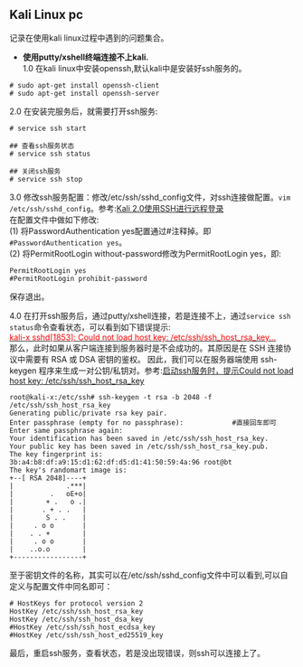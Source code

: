 ## Kali Linux pc<br>
记录在使用kali linux过程中遇到的问题集合。<br>

* **使用putty/xshell终端连接不上kali.**<br>
1.0 在kali linux中安装openssh,默认kali中是安装好ssh服务的。<br>
```shell
# sudo apt-get install openssh-client
# sudo apt-get install openssh-server
```
2.0 在安装完服务后，就需要打开ssh服务:<br>
```shell
# service ssh start

## 查看ssh服务状态
# service ssh status

## 关闭ssh服务
# service ssh stop
```
3.0 修改ssh服务配置：修改/etc/ssh/sshd_config文件，对ssh连接做配置。`vim /etc/ssh/sshd_config`。参考:[Kali 2.0使用SSH进行远程登录](http://jingyan.baidu.com/article/eae07827a3e6bc1fec5485e3.html)<br>
在配置文件中做如下修改:<br>
(1) 将PasswordAuthentication yes配置通过#注释掉。即`#PasswordAuthentication yes`。<br>
(2) 将PermitRootLogin without-password修改为PermitRootLogin yes，即:
```shell
PermitRootLogin yes
#PermitRootLogin prohibit-password
```
保存退出。<br>

4.0 在打开ssh服务后，通过putty/xshell连接，若是连接不上，通过`service ssh status`命令查看状态，可以看到如下错误提示:<br>
<u><font style="color:red">kali-x sshd[1853]: Could not load host key: /etc/ssh/ssh_host_rsa_key...</font></u><br>
那么，此时如果从客户端连接到服务器时是不会成功的。其原因是在 SSH 连接协议中需要有 RSA 或 DSA 密钥的鉴权。 因此，我们可以在服务器端使用 ssh-keygen 程序来生成一对公钥/私钥对。参考:[启动ssh服务时，提示Could not load host key: /etc/ssh/ssh_host_rsa_key](http://blog.csdn.net/hyholine/article/details/7362073)<br>
```shell
root@kali-x:/etc/ssh# ssh-keygen -t rsa -b 2048 -f /etc/ssh/ssh_host_rsa_key
Generating public/private rsa key pair.
Enter passphrase (empty for no passphrase):            #直接回车即可
Enter same passphrase again: 
Your identification has been saved in /etc/ssh/ssh_host_rsa_key.
Your public key has been saved in /etc/ssh/ssh_host_rsa_key.pub.
The key fingerprint is:
3b:a4:b8:df:a9:15:d1:62:df:d5:d1:41:50:59:4a:96 root@bt
The key's randomart image is:
+--[ RSA 2048]----+
|             .***|
|         .   oE+o|
|        + .   o .|
|       . + . .   |
|        S . .    |
|     . o o       |
|    . . +        |
|     . o o       |
|    ..o.o        |
+-----------------+
```
至于密钥文件的名称，其实可以在/etc/ssh/sshd_config文件中可以看到,可以自定义与配置文件中同名即可：<br>
```shell
# HostKeys for protocol version 2
HostKey /etc/ssh/ssh_host_rsa_key
HostKey /etc/ssh/ssh_host_dsa_key
#HostKey /etc/ssh/ssh_host_ecdsa_key
#HostKey /etc/ssh/ssh_host_ed25519_key
```
最后，重启ssh服务，查看状态，若是没出现错误，则ssh可以连接上了。
